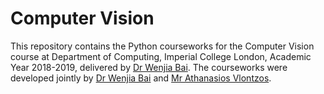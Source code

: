 # Computer Vision 

This repository contains the Python courseworks for the Computer Vision course at Department of Computing, Imperial College London, Academic Year 2018-2019, delivered by [Dr Wenjia Bai](http://wp.doc.ic.ac.uk/wbai/). The courseworks were developed jointly by [Dr Wenjia Bai](http://wp.doc.ic.ac.uk/wbai/) and [Mr Athanasios Vlontzos](https://www.linkedin.com/in/athanasios-vlontzos).
